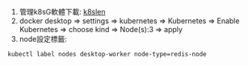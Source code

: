 1. 管理k8sG軟體下載: [k8slen](https://k8slens.dev/)
2. docker desktop => settings => kubernetes => Kubernetes => Enable Kubernetes => choose kind => Node(s):3 => apply
3. node設定標籤:
```bash
kubectl label nodes desktop-worker node-type=redis-node
```